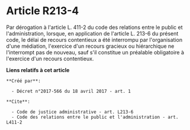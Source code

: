 # Article R213-4

Par dérogation à l'article L. 411-2 du code des relations entre le public et l'administration, lorsque, en application de
l'article L. 213-6 du présent code, le délai de recours contentieux a été interrompu par l'organisation d'une médiation,
l'exercice d'un recours gracieux ou hiérarchique ne l'interrompt pas de nouveau, sauf s'il constitue un préalable obligatoire
à l'exercice d'un recours contentieux.

**Liens relatifs à cet article**

	**Créé par**:

	  - Décret n°2017-566 du 18 avril 2017 - art. 1

	**Cite**:

	  - Code de justice administrative - art. L213-6
	  - Code des relations entre le public et l'administration - art. L411-2
